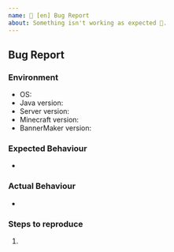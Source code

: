 ```yaml
---
name: 🐛 [en] Bug Report
about: Something isn't working as expected 🤔.
---
```


## Bug Report
<!-- Please fill all the following items -->
### Environment
- OS: <!-- Example: Windows 10 -->
- Java version: <!-- Example: 1.8.0_121(Java 8 Update 121) -->
- Server version: <!-- Example: Spigot 1.11.2-R0.1-SNAPSHOT -->
- Minecraft version: <!-- Example: 1.11.2 -->
- BannerMaker version: <!-- Example: 1.5.0 build #88 (add build number if you downloaded it from Jenkins) -->

### Expected Behaviour
<!-- A clear and concise description of what you expected to happen. -->

- 

### Actual Behaviour
<!-- A clear and concise description of the behavior. -->

- 

### Steps to reproduce
<!-- A clear and concise description of how to reproduce the behavior. -->

1. 
